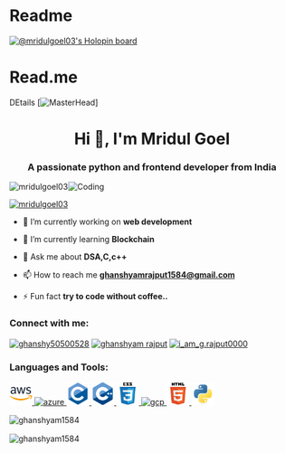 # Readme
[![@mridulgoel03's Holopin board](https://holopin.me/mridulgoel03)](https://holopin.io/@mridulgoel03)

# Read.me
DEtails
[![MasterHead](https://www.jonesday.com/-/media/files/publications/2019/05/when-coding-is-criminal/when-coding-is-criminal.jpg?h=800&w=1600&la=en&hash=5522AA91198A168017C511FCBE77E201)]
<h1 align="center">Hi 👋, I'm Mridul Goel</h1>
<h3 align="center">A passionate python and frontend developer from India</h3>
<img align="right" alt="Coding" width="400" src="https://www.hostinger.com/tutorials/wp-content/uploads/sites/2/2021/08/learn-coding-online-for-free.webp">

<p align="left"> <img src="https://komarev.com/ghpvc/?username=mridulgoel03&label=Profile%20views&color=0e75b6&style=flat" alt="mridulgoel03" /> </p>

<p align="left"> <a href="https://twitter.com/mridulgoel03" target="blank"><img src="https://img.shields.io/twitter/follow/mridulgoel03?logo=twitter&style=for-the-badge" alt="mridulgoel03" /></a> </p>

- 🔭 I’m currently working on **web development**

- 🌱 I’m currently learning **Blockchain**

- 💬 Ask me about **DSA,C,c++**

- 📫 How to reach me **ghanshyamrajput1584@gmail.com**

- ⚡ Fun fact **try to code without coffee..**

<h3 align="left">Connect with me:</h3>
<p align="left">
<a href="https://twitter.com/ghanshy50500528" target="blank"><img align="center" src="https://raw.githubusercontent.com/rahuldkjain/github-profile-readme-generator/master/src/images/icons/Social/twitter.svg" alt="ghanshy50500528" height="30" width="40" /></a>
<a href="https://linkedin.com/in/ghanshyam rajput" target="blank"><img align="center" src="https://raw.githubusercontent.com/rahuldkjain/github-profile-readme-generator/master/src/images/icons/Social/linked-in-alt.svg" alt="ghanshyam rajput" height="30" width="40" /></a>
<a href="https://instagram.com/i_am_g.rajput0000" target="blank"><img align="center" src="https://raw.githubusercontent.com/rahuldkjain/github-profile-readme-generator/master/src/images/icons/Social/instagram.svg" alt="i_am_g.rajput0000" height="30" width="40" /></a>
</p>

<h3 align="left">Languages and Tools:</h3>
<p align="left"> <a href="https://aws.amazon.com" target="_blank" rel="noreferrer"> <img src="https://raw.githubusercontent.com/devicons/devicon/master/icons/amazonwebservices/amazonwebservices-original-wordmark.svg" alt="aws" width="40" height="40"/> </a> <a href="https://azure.microsoft.com/en-in/" target="_blank" rel="noreferrer"> <img src="https://www.vectorlogo.zone/logos/microsoft_azure/microsoft_azure-icon.svg" alt="azure" width="40" height="40"/> </a> <a href="https://www.cprogramming.com/" target="_blank" rel="noreferrer"> <img src="https://raw.githubusercontent.com/devicons/devicon/master/icons/c/c-original.svg" alt="c" width="40" height="40"/> </a> <a href="https://www.w3schools.com/cpp/" target="_blank" rel="noreferrer"> <img src="https://raw.githubusercontent.com/devicons/devicon/master/icons/cplusplus/cplusplus-original.svg" alt="cplusplus" width="40" height="40"/> </a> <a href="https://www.w3schools.com/css/" target="_blank" rel="noreferrer"> <img src="https://raw.githubusercontent.com/devicons/devicon/master/icons/css3/css3-original-wordmark.svg" alt="css3" width="40" height="40"/> </a> <a href="https://cloud.google.com" target="_blank" rel="noreferrer"> <img src="https://www.vectorlogo.zone/logos/google_cloud/google_cloud-icon.svg" alt="gcp" width="40" height="40"/> </a> <a href="https://www.w3.org/html/" target="_blank" rel="noreferrer"> <img src="https://raw.githubusercontent.com/devicons/devicon/master/icons/html5/html5-original-wordmark.svg" alt="html5" width="40" height="40"/> </a> <a href="https://www.python.org" target="_blank" rel="noreferrer"> <img src="https://raw.githubusercontent.com/devicons/devicon/master/icons/python/python-original.svg" alt="python" width="40" height="40"/> </a> </p>

<p><img align="center" src="https://github-readme-stats.vercel.app/api/top-langs?username=ghanshyam1584&show_icons=true&locale=en&layout=compact" alt="ghanshyam1584" /></p>

<p><img align="center" src="https://github-readme-streak-stats.herokuapp.com/?user=ghanshyam1584&" alt="ghanshyam1584" /></p>

